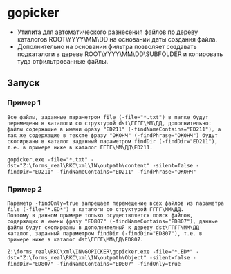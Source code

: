 # gopicker

  * Утилита для автоматического разнесения файлов по дереву каталогов ROOT\YYYY\MM\DD на основании даты создания файла.  
  * Дополнительно на основании фильтра позволяет создавать подкаталоги в дереве ROOT\YYYY\MM\DD\SUBFOLDER и копировать туда отфильтрованные файлы.  

## Запуск

### Пример 1

    Все файлы, заданные параметром file (-file="*.txt") в папке будут перемещены в каталоги со структурой dst\ГГГГ\ММ\ДД, дополнительно: файлы содержащие в имени фразу "ED211" (-findNameContains="ED211"), а так же содержащие в тексте фразу "ОКОНЧ" (-findPhrase="ОКОНЧ") будут скопирваны в каталог заданный параметром findDir (-findDir="ED211"), т.е. в примере ниже в каталог ГГГГ\ММ\ДД\ED211.  

    gopicker.exe -file="*.txt" -dst="Z:\forms_real\RKC\xml\IN\outpath\content" -silent=false -findDir="ED211" -findNameContains="ED211" -findPhrase="ОКОНЧ"  

### Пример 2

    Параметр -findOnly=true запрещает перемещение всех файлов из параметра file (-file="*.ED*") в каталоги со структурой ГГГГ\ММ\ДД.  
    Поэтому в данном примере только осуществляется поиск файлов, содержащих в имени фразу "ED807" (-findNameContains="ED807"), данные файлы будут скопирваны в дополнителный к дереву dst\ГГГГ\ММ\ДД каталог, заданный параметром findDir (-findDir="ED807"), т.е. в примере ниже в каталог dst\ГГГГ\ММ\ДД\ED807.  
    
    Z:\forms_real\RKC\xml\IN\GOPICKER\gopicker.exe -file="*.ED*" -dst="Z:\forms_real\RKC\xml\IN\outpath\Object" -silent=false -findDir="ED807" -findNameContains="ED807" -findOnly=true
